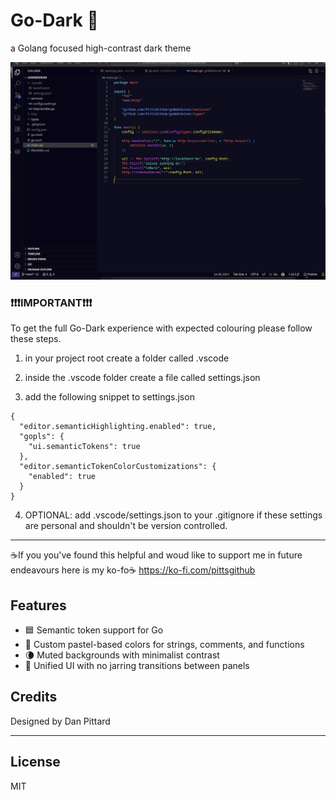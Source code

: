 # Go-Dark 🥷

a Golang focused high-contrast dark theme

![Go-Dark Theme Screenshot](./screenshot.png)

### ❗❗❗IMPORTANT❗❗❗

To get the full Go-Dark experience with expected colouring please follow these steps.

1. in your project root create a folder called .vscode

2. inside the .vscode folder create a file called settings.json

3. add the following snippet to settings.json

```
{
  "editor.semanticHighlighting.enabled": true,
  "gopls": {
    "ui.semanticTokens": true
  },
  "editor.semanticTokenColorCustomizations": {
    "enabled": true
  }
}
```

4. OPTIONAL: add .vscode/settings.json to your .gitignore if these settings are personal and shouldn't be version controlled.

---

☕If you you've found this helpful and woud like to support me in future endeavours here is my ko-fo☕
https://ko-fi.com/pittsgithub

## Features

- 🟦 Semantic token support for Go
- 🎨 Custom pastel-based colors for strings, comments, and functions
- 🌘 Muted backgrounds with minimalist contrast
- 🧭 Unified UI with no jarring transitions between panels

## Credits

Designed by Dan Pittard

---

## License

MIT

